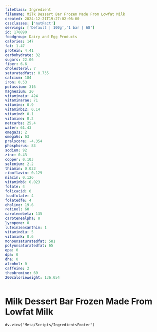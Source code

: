 ```yaml
---
fileClass: Ingredient
filename: Milk Dessert Bar Frozen Made From Lowfat Milk
created: 2024-12-21T19:27:02-06:00
cssclasses: ['nutFact']
servings: ['Default | 100g','1 bar | 68']
id: 170890
foodgroup: Dairy and Egg Products
calories: 147
fat: 1.47
protein: 4.41
carbohydrate: 32
sugars: 22.06
fiber: 6.6
cholesterol: 7
saturatedfats: 0.735
calcium: 184
iron: 0.53
potassium: 316
magnesium: 20
vitaminaiu: 424
vitaminarae: 71
vitaminc: 0.9
vitaminb12: 0.14
vitamind: 0.1
vitamine: 0.2
netcarbs: 25.4
water: 61.43
omega3s: 2
omega6s: 63
pralscore: -4.354
phosphorus: 83
sodium: 92
zinc: 0.43
copper: 0.103
selenium: 2.2
thiamin: 0.023
riboflavin: 0.129
niacin: 0.126
vitaminb6: 0.023
folate: 4
folicacid: 0
foodfolate: 4
folatedfe: 4
choline: 19.6
retinol: 60
carotenebeta: 135
carotenealpha: 0
lycopene: 0
luteinzeaxanthin: 1
vitamindiu: 5
vitamink: 0.6
monounsaturatedfat: 581
polyunsaturatedfat: 65
epa: 0
dpa: 0
dha: 0
alcohol: 0
caffeine: 2
theobromine: 69
200calorieweight: 136.054
---
```


# Milk Dessert Bar Frozen Made From Lowfat Milk

```dataviewjs
dv.view("Meta/Scripts/IngredientsFooter")
```